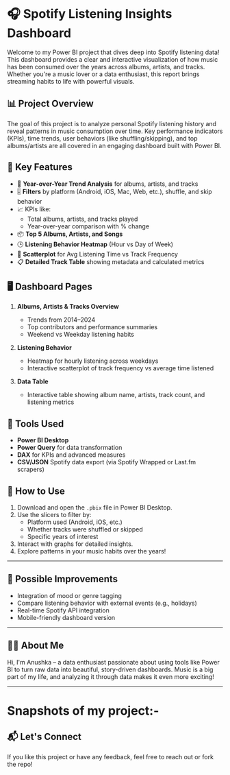 # 🎧 Spotify Listening Insights Dashboard

Welcome to my Power BI project that dives deep into Spotify listening data! This dashboard provides a clear and interactive visualization of how music has been consumed over the years across albums, artists, and tracks. Whether you're a music lover or a data enthusiast, this report brings streaming habits to life with powerful visuals.


## 📊 Project Overview

The goal of this project is to analyze personal Spotify listening history and reveal patterns in music consumption over time. Key performance indicators (KPIs), time trends, user behaviors (like shuffling/skipping), and top albums/artists are all covered in an engaging dashboard built with Power BI.


## 📌 Key Features

- 📅 **Year-over-Year Trend Analysis** for albums, artists, and tracks
- 🎚️ **Filters** by platform (Android, iOS, Mac, Web, etc.), shuffle, and skip behavior
- 📈 KPIs like:
  - Total albums, artists, and tracks played
  - Year-over-year comparison with % change
- 📦 **Top 5 Albums, Artists, and Songs**
- 🕒 **Listening Behavior Heatmap** (Hour vs Day of Week)
- 🧠 **Scatterplot** for Avg Listening Time vs Track Frequency
- 📋 **Detailed Track Table** showing metadata and calculated metrics


## 🖥️ Dashboard Pages

1. **Albums, Artists & Tracks Overview**
   - Trends from 2014–2024
   - Top contributors and performance summaries
   - Weekend vs Weekday listening habits

2. **Listening Behavior**
   - Heatmap for hourly listening across weekdays
   - Interactive scatterplot of track frequency vs average time listened

3. **Data Table**
   - Interactive table showing album name, artists, track count, and listening metrics


## 🧰 Tools Used

- **Power BI Desktop**  
- **Power Query** for data transformation  
- **DAX** for KPIs and advanced measures  
- **CSV/JSON** Spotify data export (via Spotify Wrapped or Last.fm scrapers)


## 🚀 How to Use

1. Download and open the `.pbix` file in Power BI Desktop.
2. Use the slicers to filter by:
   - Platform used (Android, iOS, etc.)
   - Whether tracks were shuffled or skipped
   - Specific years of interest
3. Interact with graphs for detailed insights.
4. Explore patterns in your music habits over the years!

---

## 🔮 Possible Improvements

- Integration of mood or genre tagging
- Compare listening behavior with external events (e.g., holidays)
- Real-time Spotify API integration
- Mobile-friendly dashboard version

---

## 🙋‍♀️ About Me

Hi, I'm Anushka – a data enthusiast passionate about using tools like Power BI to turn raw data into beautiful, story-driven dashboards. Music is a big part of my life, and analyzing it through data makes it even more exciting!

---
# Snapshots of my project:-

## 📬 Let's Connect

If you like this project or have any feedback, feel free to reach out or fork the repo!  



